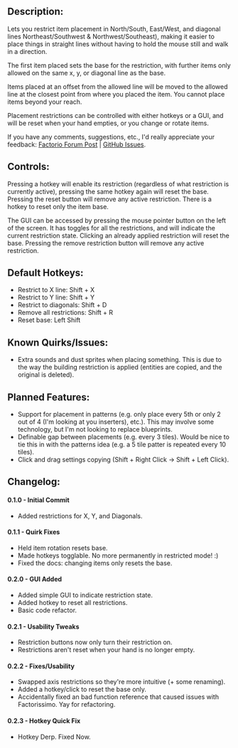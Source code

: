 ## Description:
Lets you restrict item placement in North/South, East/West, and diagonal lines Northeast/Southwest & Northwest/Southeast), making it easier to place things in straight lines without having to hold the mouse still and walk in a direction.

The first item placed sets the base for the restriction, with further items only allowed on the same x, y, or diagonal line as the base.

Items placed at an offset from the allowed line will be moved to the allowed line at the closest point from where you placed the item. You cannot place items beyond your reach.

Placement restrictions can be controlled with either hotkeys or a GUI, and will be reset when your hand empties, or you change or rotate items.

If you have any comments, suggestions, etc., I'd really appreciate your feedback: [Factorio Forum Post](https://forums.factorio.com/viewtopic.php?f=97&t=42641) | [GitHub Issues](https://github.com/AkkaWakka/MouseBits/issues).

## Controls:
Pressing a hotkey will enable its restriction (regardless of what restriction is currently active), pressing the same hotkey again will reset the base.  Pressing the reset button will remove any active restriction.  There is a hotkey to reset only the item base.

The GUI can be accessed by pressing the mouse pointer button on the left of the screen.  It has toggles for all the restrictions, and will indicate the current restriction state.  Clicking an already applied restriction will reset the base.  Pressing the remove restriction button will remove any active restriction.

## Default Hotkeys:
- Restrict to X line: Shift + X
- Restrict to Y line: Shift + Y
- Restrict to diagonals: Shift + D
- Remove all restrictions: Shift + R
- Reset base: Left Shift

## Known Quirks/Issues:
- Extra sounds and dust sprites when placing something. This is due to the way the building restriction is applied (entities are copied, and the original is deleted).

## Planned Features:
- Support for placement in patterns (e.g. only place every 5th or only 2 out of 4 (I'm looking at you inserters), etc.). This may involve some technology, but I'm not looking to replace blueprints.
- Definable gap between placements (e.g. every 3 tiles).  Would be nice to tie this in with the patterns idea (e.g. a 5 tile patter is repeated every 10 tiles).
- Click and drag settings copying (Shift + Right Click -> Shift + Left Click).

## Changelog:
#### 0.1.0 - Initial Commit
- Added restrictions for X, Y, and Diagonals.

#### 0.1.1 - Quirk Fixes
- Held item rotation resets base.
- Made hotkeys togglable.  No more permanently in restricted mode! :)
- Fixed the docs: changing items only resets the base.

#### 0.2.0 - GUI Added
- Added simple GUI to indicate restriction state.
- Added hotkey to reset all restrictions.
- Basic code refactor.

#### 0.2.1 - Usability Tweaks
- Restriction buttons now only turn their restriction on.
- Restrictions aren't reset when your hand is no longer empty.

#### 0.2.2 - Fixes/Usability
- Swapped axis restrictions so they're more intuitive (+ some renaming).
- Added a hotkey/click to reset the base only.
- Accidentally fixed an bad function reference that caused issues with Factorissimo.  Yay for refactoring.

#### 0.2.3 - Hotkey Quick Fix
- Hotkey Derp.  Fixed Now.
